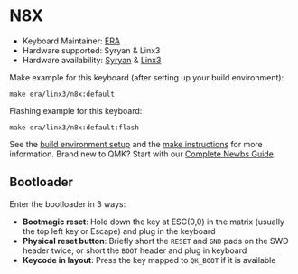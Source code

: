 # N8X

* Keyboard Maintainer: [ERA](https://github.com/eerraa)
* Hardware supported: Syryan & Linx3
* Hardware availability: [Syryan](https://srind.mysoho.com/) & [Linx3](https://allthatkeyboard.com)

Make example for this keyboard (after setting up your build environment):

    make era/linx3/n8x:default

Flashing example for this keyboard:

    make era/linx3/n8x:default:flash

See the [build environment setup](https://docs.qmk.fm/#/getting_started_build_tools) and the [make instructions](https://docs.qmk.fm/#/getting_started_make_guide) for more information. Brand new to QMK? Start with our [Complete Newbs Guide](https://docs.qmk.fm/#/newbs).

## Bootloader

Enter the bootloader in 3 ways:

* **Bootmagic reset**: Hold down the key at ESC(0,0) in the matrix (usually the top left key or Escape) and plug in the keyboard
* **Physical reset button**: Briefly short the `RESET` and `GND` pads on the SWD header twice, or short the `BOOT` header and plug in keyboard
* **Keycode in layout**: Press the key mapped to `QK_BOOT` if it is available